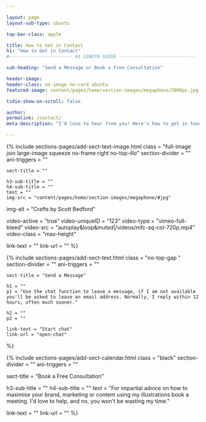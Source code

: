 ```yaml
---

layout: page
layout-sub-type: ubuntu

top-bar-class: apple

title: How to Get in Contact
h1: "How to Get in Contact"
#----------------------- H1 LENGTH GUIDE ----------------------------

sub-heading: "Send a Message or Book a Free Consultation"

header-image:
header-class: no-image no-card ubuntu
featured-image: content/pages/home/section-images/megaphone/2000px.jpg

tidio-show-on-scroll: false

author:
permalink: /contact/
meta-description: "I'd love to hear from you! Here's how to get in touch and book a free consultation."

---
```




<!-- SECTION TEXT & IMAGE -->
{% include sections-pages/add-sect-text-image.html
	class = "full-image join large-image squeeze no-frame right no-top-illo"
	section-divider = ""
	ani-triggers = ""

	sect-title = ""

	h3-sub-title = ""
	h4-sub-title = ""
	text = ""
	img-src = "content/pages/home/section-images/megaphone/#jpg"
  img-alt = "Crafts by Scott Bedford"

  video-active = "true"
  video-uniqueID = "123"
  video-type = "vimeo-full-bleed"
  video-src = "autoplay&loop&muted|/videos/mfc-sq-col-720p.mp4"
  video-class = "max-height"
  	
  link-text = ""
  link-url = ""
%}



<!-- SECTION TEXT -->
{% include sections-pages/add-sect-text.html
	class = "no-top-gap "
	section-divider = ""
	ani-triggers = ""

	sect-title = "Send a Message"
  
	h1 = ""
	p1 = "Use the chat function to leave a message, if I am not available you'll be asked to leave an email address. Normally, I reply within 12 hours, often much sooner."
	
	h2 = ""
	p2 = ""
  
	link-text = "Start chat"
	link-url = "open-chat"
%}




<!-- SECTION CALENDAR -->
{% include sections-pages/add-sect-calendar.html
  class = "black"
  section-divider = ""
  ani-triggers = ""

  sect-title = "Book a Free Consultation"

  h3-sub-title = ""
  h4-sub-title = ""
  text = "For impartial advice on how to maximise your brand, marketing or content using my illustrations book a meeting. I'd love to help, and no, you won't be wasting my time."


  link-text = ""
  link-url = ""
%}







